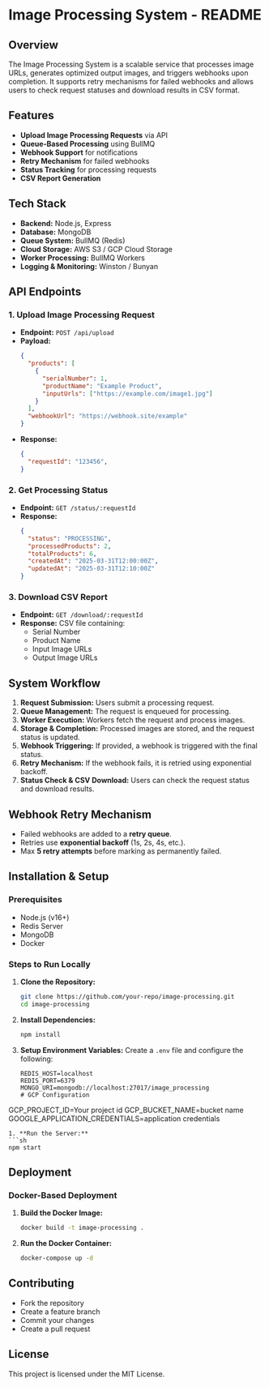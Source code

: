 # Image Processing System - README

## Overview
The Image Processing System is a scalable service that processes image URLs, generates optimized output images, and triggers webhooks upon completion. It supports retry mechanisms for failed webhooks and allows users to check request statuses and download results in CSV format.

## Features
- **Upload Image Processing Requests** via API
- **Queue-Based Processing** using BullMQ
- **Webhook Support** for notifications
- **Retry Mechanism** for failed webhooks
- **Status Tracking** for processing requests
- **CSV Report Generation**

## Tech Stack
- **Backend:** Node.js, Express
- **Database:** MongoDB
- **Queue System:** BullMQ (Redis)
- **Cloud Storage:** AWS S3 / GCP Cloud Storage
- **Worker Processing:** BullMQ Workers
- **Logging & Monitoring:** Winston / Bunyan

## API Endpoints
### 1. Upload Image Processing Request
- **Endpoint:** `POST /api/upload`
- **Payload:**
  ```json
  {
    "products": [
      {
        "serialNumber": 1,
        "productName": "Example Product",
        "inputUrls": ["https://example.com/image1.jpg"]
      }
    ],
    "webhookUrl": "https://webhook.site/example"
  }
  ```
- **Response:**
  ```json
  {
    "requestId": "123456",
  }
  ```

### 2. Get Processing Status
- **Endpoint:** `GET /status/:requestId`
- **Response:**
  ```json
  {
    "status": "PROCESSING",
    "processedProducts": 2,
    "totalProducts": 6,
    "createdAt": "2025-03-31T12:00:00Z",
    "updatedAt": "2025-03-31T12:10:00Z"
  }
  ```

### 3. Download CSV Report
- **Endpoint:** `GET /download/:requestId`
- **Response:** CSV file containing:
  - Serial Number
  - Product Name
  - Input Image URLs
  - Output Image URLs

## System Workflow
1. **Request Submission:** Users submit a processing request.
2. **Queue Management:** The request is enqueued for processing.
3. **Worker Execution:** Workers fetch the request and process images.
4. **Storage & Completion:** Processed images are stored, and the request status is updated.
5. **Webhook Triggering:** If provided, a webhook is triggered with the final status.
6. **Retry Mechanism:** If the webhook fails, it is retried using exponential backoff.
7. **Status Check & CSV Download:** Users can check the request status and download results.

## Webhook Retry Mechanism
- Failed webhooks are added to a **retry queue**.
- Retries use **exponential backoff** (1s, 2s, 4s, etc.).
- Max **5 retry attempts** before marking as permanently failed.

## Installation & Setup
### Prerequisites
- Node.js (v16+)
- Redis Server
- MongoDB
- Docker

### Steps to Run Locally
1. **Clone the Repository:**
   ```sh
   git clone https://github.com/your-repo/image-processing.git
   cd image-processing
   ```
2. **Install Dependencies:**
   ```sh
   npm install
   ```
3. **Setup Environment Variables:**
   Create a `.env` file and configure the following:
   ```env
   REDIS_HOST=localhost
   REDIS_PORT=6379
   MONGO_URI=mongodb://localhost:27017/image_processing
   # GCP Configuration
  GCP_PROJECT_ID=Your project id
  GCP_BUCKET_NAME=bucket name
  GOOGLE_APPLICATION_CREDENTIALS=application credentials

   ```
1. **Run the Server:**
   ```sh
   npm start
   ```

## Deployment
### Docker-Based Deployment
1. **Build the Docker Image:**
   ```sh
   docker build -t image-processing .
   ```
2. **Run the Docker Container:**
   ```sh
   docker-compose up -d
   ```

## Contributing
- Fork the repository
- Create a feature branch
- Commit your changes
- Create a pull request

## License
This project is licensed under the MIT License.

